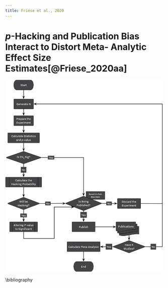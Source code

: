 ```yaml
---
title: Friese et al., 2020
---
```


# *p*-Hacking and Publication Bias Interact to Distort Meta- Analytic Effect Size Estimates[@Friese_2020aa]




![Friese Simulation](/examples/figures/Friese_2019/Friese_Simulation.png)


\bibliography
